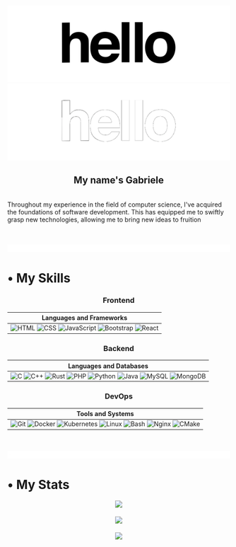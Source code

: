 ![#](gif/hello-black.gif#gh-light-mode-only)![#](gif/hello-white.gif#gh-dark-mode-only)
<h2 align="center">My name's Gabriele</h2>

<!--<p align="center"><img src="gif/hello3.gif" alt="GIF"></p>-->

<br/>
Throughout my experience in the field of computer science, I've acquired the foundations of software development. This has equipped me to swiftly grasp new technologies, allowing me to bring new ideas to fruition

 <!--I firmly believe in the power of continuous learning and am always eager to expand my knowledge horizons-->

<br /><br />
<img  src="gif/redline.gif">

<!--# <img src="https://user-images.githubusercontent.com/74038190/212284087-bbe7e430-757e-4901-90bf-4cd2ce3e1852.gif" alt="GIF" height="35px"> My Skills-->
# • My Skills

<div align="center">

### Frontend
 
| Languages and Frameworks |
|--------------------------|
| ![HTML](https://skillicons.dev/icons?i=html) ![CSS](https://skillicons.dev/icons?i=css) ![JavaScript](https://skillicons.dev/icons?i=js) ![Bootstrap](https://skillicons.dev/icons?i=bootstrap) ![React](https://skillicons.dev/icons?i=react) |

</div>

<div align="center">

### Backend
 
| Languages and Databases |
|-------------------------|
| ![C](https://skillicons.dev/icons?i=c) ![C++](https://skillicons.dev/icons?i=cpp) ![Rust](https://skillicons.dev/icons?i=rust) ![PHP](https://skillicons.dev/icons?i=php) ![Python](https://skillicons.dev/icons?i=python) ![Java](https://skillicons.dev/icons?i=java) ![MySQL](https://skillicons.dev/icons?i=mysql) ![MongoDB](https://skillicons.dev/icons?i=mongodb) |

</div>

<div align="center">

### DevOps

| Tools and Systems |
|-------------------|
| ![Git](https://skillicons.dev/icons?i=git) ![Docker](https://skillicons.dev/icons?i=docker) ![Kubernetes](https://skillicons.dev/icons?i=kubernetes) ![Linux](https://skillicons.dev/icons?i=linux) ![Bash](https://skillicons.dev/icons?i=bash) ![Nginx](https://skillicons.dev/icons?i=nginx) ![CMake](https://skillicons.dev/icons?i=cmake) |

</div>

<br /><br />
<img  src="gif/redline.gif">

<!--# <img src="https://github.com/Anmol-Baranwal/Cool-GIFs-For-GitHub/assets/74038190/0b335028-1d3d-4ee5-b5b3-a373d499be7e" height="50px"> My Stats-->
# • My Stats

<div align="center">

![](https://github-readme-stats.vercel.app/api?username=gabrielemigliorinii&theme=THEME_NAME&hide_border=false&include_all_commits=true&count_private=true)
<br/><br/>
![](https://github-readme-streak-stats.herokuapp.com/?user=gabrielemigliorinii&theme=dark&hide_border=false)
<br/><br/>
![](https://github-readme-stats.vercel.app/api/top-langs/?username=gabrielemigliorinii&theme=dark&hide_border=false&include_all_commits=true&count_private=true&layout=compact)

</div>
